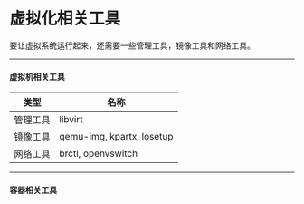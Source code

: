# 虚拟化相关工具

要让虚拟系统运行起来，还需要一些管理工具，镜像工具和网络工具。

--------------------

#### 虚拟机相关工具

| 类型     | 名称     |
| -------  | -------- |
| 管理工具 | libvirt  |
| 镜像工具 | qemu-img, kpartx, losetup |
| 网络工具 | brctl, openvswitch |


--------------------

#### 容器相关工具

